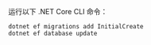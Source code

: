 
运行以下 .NET Core CLI 命令：

```console
dotnet ef migrations add InitialCreate
dotnet ef database update
```